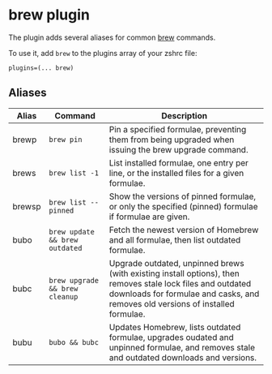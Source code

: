 # brew plugin

The plugin adds several aliases for common [brew](https://brew.sh) commands.

To use it, add `brew` to the plugins array of your zshrc file:
```
plugins=(... brew)
```

## Aliases

| Alias  | Command              | Description   |
|--------|----------------------|---------------|
| brewp  | `brew pin`           | Pin a specified formulae, preventing them from being upgraded when issuing the brew upgrade <formulae> command. |
| brews  | `brew list -1`       | List installed formulae, one entry per line, or the installed files for a given formulae. |
| brewsp | `brew list --pinned` | Show the versions of pinned formulae, or only the specified (pinned) formulae if formulae are given. |
| bubo   | `brew update && brew outdated` | Fetch the newest version of Homebrew and all formulae, then list outdated formulae. |
| bubc   | `brew upgrade && brew cleanup` | Upgrade outdated, unpinned brews (with existing install options), then removes stale lock files and outdated downloads for formulae and casks, and removes old versions of installed formulae. |
| bubu   | `bubo && bubc`       | Updates Homebrew, lists outdated formulae, upgrades oudated and unpinned formulae, and removes stale and outdated downloads and versions. |
